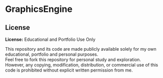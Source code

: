 # GraphicsEngine

## License
**License:** Educational and Portfolio Use Only

This repository and its code are made publicly available solely for my own educational, portfolio and personal purposes.  
Feel free to fork this repository for personal study and exploration.  
However, any copying, modification, distribution, or commercial use of this code is prohibited without explicit written permission from me.
